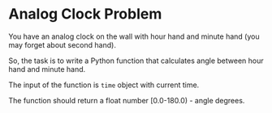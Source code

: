 # Analog Clock Problem
You have an analog clock on the wall with hour hand and minute hand (you may forget about second hand).

So, the task is to write a Python function that calculates angle between hour hand and minute hand.

The input of the function is `time` object with current time.

The function should return a float number [0.0-180.0) - angle degrees.
